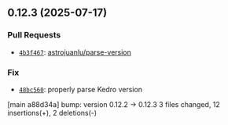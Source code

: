 ## 0.12.3 (2025-07-17)

### Pull Requests

-  [`4b3f467`](https://github.com/JenspederM/kedro-databricks/commit/4b3f467925ed73ba7b022e4662e6a73c9ae907f1): [ astrojuanlu/parse-version](https://github.com/JenspederM/kedro-databricks/pull/139)

### Fix

-  [`48bc560`](https://github.com/JenspederM/kedro-databricks/commit/48bc56029710859078f6aba90f3cffb8df9516d1):  properly parse Kedro version

[main a88d34a] bump: version 0.12.2 → 0.12.3
 3 files changed, 12 insertions(+), 2 deletions(-)

